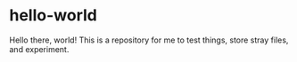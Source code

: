 # hello-world
Hello there, world! This is a repository for me to test things, store stray files, and experiment.
